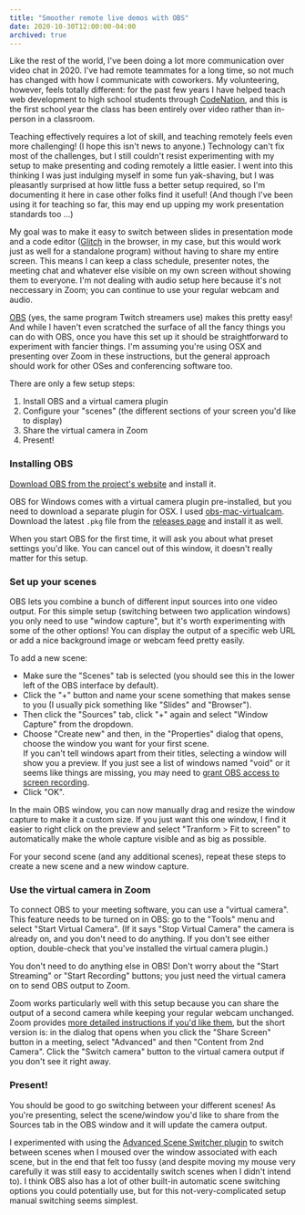 ```yaml
---
title: "Smoother remote live demos with OBS"
date: 2020-10-30T12:00:00-04:00
archived: true
---
```


Like the rest of the world, I've been doing a lot more communication over video chat in 2020. I've had remote teammates for a long time, so not much has changed with how I communicate with coworkers. My volunteering, however, feels totally different: for the past few years I have helped teach web development to high school students through [CodeNation](https://codenation.org/), and this is the first school year the class has been entirely over video rather than in-person in a classroom.

Teaching effectively requires a lot of skill, and teaching remotely feels even more challenging! (I hope this isn't news to anyone.) Technology can't fix most of the challenges, but I still couldn't resist experimenting with my setup to make presenting and coding remotely a little easier. I went into this thinking I was just indulging myself in some fun yak-shaving, but I was pleasantly surprised at how little fuss a better setup required, so I'm documenting it here in case other folks find it useful! (And though I've been using it for teaching so far, this may end up upping my work presentation standards too ...)

My goal was to make it easy to switch between slides in presentation mode and a code editor ([Glitch](https://glitch.com/) in the browser, in my case, but this would work just as well for a standalone program) without having to share my entire screen. This means I can keep a class schedule, presenter notes, the meeting chat and whatever else visible on my own screen without showing them to everyone. I'm not dealing with audio setup here because it's not neccessary in Zoom; you can continue to use your regular webcam and audio.

[OBS](https://obsproject.com/) (yes, the same program Twitch streamers use) makes this pretty easy! And while I haven't even scratched the surface of all the fancy things you can do with OBS, once you have this set up it should be straightforward to experiment with fancier things. I'm assuming you're using OSX and presenting over Zoom in these instructions, but the general approach should work for other OSes and conferencing software too.

There are only a few setup steps:

1. Install OBS and a virtual camera plugin
2. Configure your "scenes" (the different sections of your screen you'd like to display)
3. Share the virtual camera in Zoom
4. Present!

### Installing OBS

[Download OBS from the project's website](https://obsproject.com/) and install it.

OBS for Windows comes with a virtual camera plugin pre-installed, but you need to download a separate plugin for OSX. I used [obs-mac-virtualcam](https://github.com/johnboiles/obs-mac-virtualcam). Download the latest `.pkg` file from the [releases page](https://github.com/johnboiles/obs-mac-virtualcam/releases) and install it as well.

When you start OBS for the first time, it will ask you about what preset settings you'd like. You can cancel out of this window, it doesn't really matter for this setup.

### Set up your scenes

OBS lets you combine a bunch of different input sources into one video output. For this simple setup (switching between two application windows) you only need to use "window capture", but it's worth experimenting with some of the other options! You can display the output of a specific web URL or add a nice background image or webcam feed pretty easily.

To add a new scene:

- Make sure the "Scenes" tab is selected (you should see this in the lower left of the OBS interface by default).
- Click the "+" button and name your scene something that makes sense to you (I usually pick something like "Slides" and "Browser").
- Then click the "Sources" tab, click "+" again and select "Window Capture" from the dropdown.
- Choose "Create new" and then, in the "Properties" dialog that opens, choose the window you want for your first scene.  
  If you can't tell windows apart from their titles, selecting a window will show you a preview. If you just see a list of windows named "void" or it seems like things are missing, you may need to [grant OBS access to screen recording](https://support.apple.com/guide/mac-help/control-access-to-screen-recording-on-mac-mchld6aa7d23/mac).
- Click "OK".

In the main OBS window, you can now manually drag and resize the window capture to make it a custom size. If you just want this one window, I find it easier to right click on the preview and select "Tranform > Fit to screen" to automatically make the whole capture visible and as big as possible.

For your second scene (and any additional scenes), repeat these steps to create a new scene and a new window capture.

### Use the virtual camera in Zoom

To connect OBS to your meeting software, you can use a "virtual camera". This feature needs to be turned on in OBS: go to the "Tools" menu and select "Start Virtual Camera". (If it says "Stop Virtual Camera" the camera is already on, and you don't need to do anything. If you don't see either option, double-check that you've installed the virtual camera plugin.)

You don't need to do anything else in OBS! Don't worry about the "Start Streaming" or "Start Recording" buttons; you just need the virtual camera on to send OBS output to Zoom.

Zoom works particularly well with this setup because you can share the output of a second camera while keeping your regular webcam unchanged. Zoom provides [more detailed instructions if you'd like them](https://support.zoom.us/hc/en-us/articles/201362153-Sharing-your-screen-content-or-second-camera), but the short version is: in the dialog that opens when you click the "Share Screen" button in a meeting, select "Advanced" and then "Content from 2nd Camera". Click the "Switch camera" button to the virtual camera output if you don't see it right away.

### Present!

You should be good to go switching between your different scenes! As you're presenting, select the scene/window you'd like to share from the Sources tab in the OBS window and it will update the camera output.

I experimented with using the [Advanced Scene Switcher plugin](https://obsproject.com/forum/resources/advanced-scene-switcher.395/) to switch between scenes when I moused over the window associated with each scene, but in the end that felt too fussy (and despite moving my mouse very carefully it was still easy to accidentally switch scenes when I didn't intend to). I think OBS also has a lot of other built-in automatic scene switching options you could potentially use, but for this not-very-complicated setup manual switching seems simplest.
